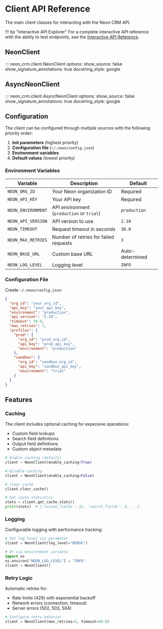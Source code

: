 # Client API Reference

The main client classes for interacting with the Neon CRM API.

!!! tip "Interactive API Explorer"
    For a complete interactive API reference with the ability to test endpoints, see the [Interactive API Reference](interactive.md).

## NeonClient

::: neon_crm.client.NeonClient
    options:
      show_source: false
      show_signature_annotations: true
      docstring_style: google

## AsyncNeonClient

::: neon_crm.client.AsyncNeonClient
    options:
      show_source: false
      show_signature_annotations: true
      docstring_style: google

## Configuration

The client can be configured through multiple sources with the following priority order:

1. **Init parameters** (highest priority)
2. **Configuration file** (`~/.neon/config.json`)
3. **Environment variables**
4. **Default values** (lowest priority)

### Environment Variables

| Variable | Description | Default |
|----------|-------------|---------|
| `NEON_ORG_ID` | Your Neon organization ID | Required |
| `NEON_API_KEY` | Your API key | Required |
| `NEON_ENVIRONMENT` | API environment (`production` or `trial`) | `production` |
| `NEON_API_VERSION` | API version to use | `2.10` |
| `NEON_TIMEOUT` | Request timeout in seconds | `30.0` |
| `NEON_MAX_RETRIES` | Number of retries for failed requests | `3` |
| `NEON_BASE_URL` | Custom base URL | Auto-determined |
| `NEON_LOG_LEVEL` | Logging level | `INFO` |

### Configuration File

Create `~/.neon/config.json`:

```json
{
  "org_id": "your_org_id",
  "api_key": "your_api_key",
  "environment": "production",
  "api_version": "2.10",
  "timeout": 30.0,
  "max_retries": 3,
  "profiles": {
    "prod": {
      "org_id": "prod_org_id",
      "api_key": "prod_api_key",
      "environment": "production"
    },
    "sandbox": {
      "org_id": "sandbox_org_id",
      "api_key": "sandbox_api_key",
      "environment": "trial"
    }
  }
}
```

## Features

### Caching

The client includes optional caching for expensive operations:

- Custom field lookups
- Search field definitions
- Output field definitions
- Custom object metadata

```python
# Enable caching (default)
client = NeonClient(enable_caching=True)

# Disable caching
client = NeonClient(enable_caching=False)

# Clear cache
client.clear_cache()

# Get cache statistics
stats = client.get_cache_stats()
print(stats)  # {'custom_fields': 15, 'search_fields': 8, ...}
```

### Logging

Configurable logging with performance tracking:

```python
# Set log level via parameter
client = NeonClient(log_level="DEBUG")

# Or via environment variable
import os
os.environ["NEON_LOG_LEVEL"] = "INFO"
client = NeonClient()
```

### Retry Logic

Automatic retries for:
- Rate limits (429) with exponential backoff
- Network errors (connection, timeout)
- Server errors (502, 503, 504)

```python
# Configure retry behavior
client = NeonClient(max_retries=5, timeout=60.0)
```
